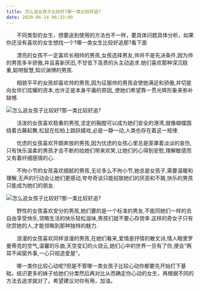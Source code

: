 ```yaml
---
title: 怎么追女孩子比较好?那一类比较好追?
date: 2020-04-14 06:33:00
---
```




　　不同类型的女生，想要追到使用的方法也不一样，要具体问题具体分析，如果你还没有喜欢的女生想找一个?哪一类女生比较好追那?看下面

　　漂亮的女孩不一定喜欢长相帅的男孩,女孩选择男友,帅并不是先决条件,因为帅的男孩多半骄傲,并且喜新厌旧,不甘低下高贵的头主动追求.她们喜欢那种深沉稳重,聪明智慧,知识渊博的男孩.

　　相貌平平的女孩却喜欢帅的男孩,因为征服帅的男孩会使她满足和骄傲,并切是向女伴们炫耀的资本,也许正是本身平庸的原因,,使她们希望靠一贯光辉形象来弥补缺憾.

![怎么追女孩子比较好?那一类比较好追?](/img/360fe88848fbd288b67809923e2fae25.jpg)

　　活泼的女孩喜欢稳重的男孩,坚定的胸膛可以成为她们安全的港湾,就像蝴蝶围绕着古藤起舞,松鼠在松柏上跳跃嬉戏,必是一静一动,人类也存在着这一规律.

　　忧虑的女孩喜欢开朗奔放的男孩,因为忧虑的女孩心里总是笼罩着淡淡的哀伤,只有快乐温柔的男孩才会不断的给她们带来欢笑,让她们的心得到安慰,理解敏感而又有着纤细感情的心.

　　不拘小节的女孩喜欢细腻的男孩,无论多么不拘小节,她总是女孩子,需要温暖和理解,无声的行动会让她们更感动,夸夸奇谈只能招致她们的厌恶和不屑,快乐的男孩只能成为她们的朋友.

![怎么追女孩子比较好?那一类比较好追?](/img/2ab84f62dec0f6925c7f0bac4cc06d90.jpg)

　　野性的女孩喜欢安分的男孩,她们要的是一个标准的男友,不能同她们一样的去自由享受快乐,领略生活的快乐轻松滋味,男孩们就不要心存侥幸.这样的奇女子只有欣赏她的人,才能领略到那种独特的魅力.

　　浪漫的女孩喜欢同样浪漫的男孩,在她们看来,爱情是抒情的散文诗,情人眼里罗曼蒂克的空气,温馨的乐曲,天空变幻的火烧云,她们心中的世界一旦有了你,便会“两耳不闻窗外事,一心只视造爱屋”。

　　哪一类你比较心动呢?但是不管哪一类女孩子比较心动你都要先开始打下基础，结识更多的妹子给她们分类然后再对比从而确定你心动的女生，再根据不同的方法去追求就对了。希望建议对你有用，加油。